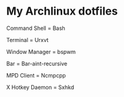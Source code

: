 My Archlinux dotfiles
========
Command Shell = Bash

Terminal = Urxvt

Window Manager = bspwm

Bar = Bar-aint-recursive

MPD Client = Ncmpcpp

X Hotkey Daemon = Sxhkd
